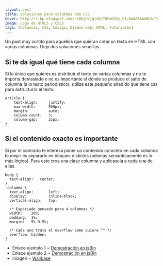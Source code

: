 ```yaml
---
layout: post
title: Soluciones para columnas con CSS
Cover: http://3.bp.blogspot.com/-COGjUVjgld0/T0FmDVIy_QI/AAAAAAAANhA/Tqqz5HXvusI/s400/wallpaper-1671149.jpg
image: Logo de HTML5 y CSS3
tags: [Columnas, CSS, Código, Diseño web, HTML, Tutoriales]
---
```


Un post muy cortito para aquellos que quieran crear un texto en HTML con varias columnas. Dejo dos soluciones sencillas.

## Si te da igual qué tiene cada columna

Si lo único que quieres es distribuir el texto en varias columnas y no te importa demasiado o no es importante el dónde se produce el salto de columna (a lo texto periodístico), utiliza este pequeño añadido que tiene css para estructurar el texto.

    article {
        text-align:     justify;
        max-width:      800px;
        margin:         auto;
        column-count:   3;
        column-gap:     25px;
    }

## Si el contenido exacto es importante

Si por el contrario te interesa poner un contenido concreto en cada columna lo mejor es separarlo en bloques distintos (además semánticamente es lo más lógico). Para esto crea una clase columna y aplícasela a cada una de ellas.

    body {
      text-align:   center;
    }
    .columna {
      text-align:       left;
      display:          inline-block;
      vertical-align:   top;
       
      /* Espaciado pensado para 4 columnas */
      width:    20%;
      padding:  1%;
      margin:   5% 0.5%;
     
      /* Cada uno trata el overflow como quiere ^^ */
      overflow: hidden;
    }

 - Enlace ejemplo 1 ~ [Demostración en jsBin](http://jsbin.com/ezayem/edit#html,live)
 - Enlace ejemplo 2 ~ [Demostración en jsBin](http://jsbin.com/epejen/2/edit#html,live)
 - Imagen ~ [Wallbase](http://wallbase.cc/wallpaper/1671149)
